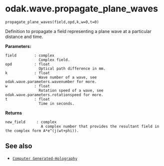 # odak.wave.propagate_plane_waves

`propagate_plane_waves(field,opd,k,w=0,t=0)`

Definition to propagate a field representing a plane wave at a particular distance and time.
 
**Parameters:**

    field        : complex
                   Complex field.
    opd          : float
                   Optical path difference in mm.
    k            : float
                   Wave number of a wave, see odak.wave.parameters.wavenumber for more.
    w            : float
                   Rotation speed of a wave, see odak.wave.parameters.rotationspeed for more.
    t            : float
                   Time in seconds.

                       
**Returns**

    new_field     : complex
                    A complex number that provides the resultant field in the complex form A*e^(j(wt+phi)).

## See also

* [`Computer Generated-Holography`](../../cgh.md)
